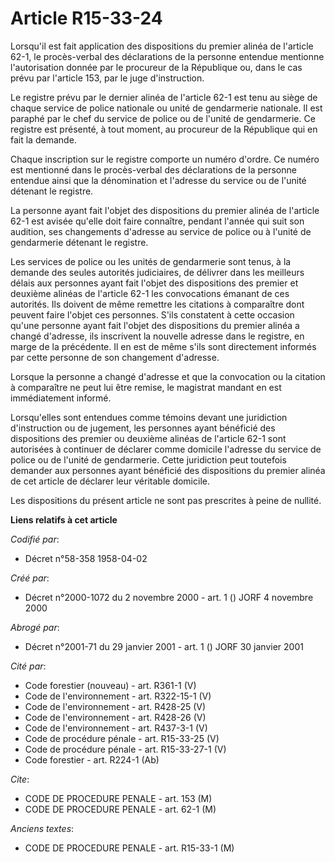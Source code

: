 # Article R15-33-24

Lorsqu'il est fait application des dispositions du premier alinéa de l'article 62-1, le procès-verbal des déclarations de la
personne entendue mentionne l'autorisation donnée par le procureur de la République ou, dans le cas prévu par l'article 153,
par le juge d'instruction.

Le registre prévu par le dernier alinéa de l'article 62-1 est tenu au siège de chaque service de police nationale ou unité de
gendarmerie nationale. Il est paraphé par le chef du service de police ou de l'unité de gendarmerie. Ce registre est
présenté, à tout moment, au procureur de la République qui en fait la demande.

Chaque inscription sur le registre comporte un numéro d'ordre. Ce numéro est mentionné dans le procès-verbal des déclarations
de la personne entendue ainsi que la dénomination et l'adresse du service ou de l'unité détenant le registre.

La personne ayant fait l'objet des dispositions du premier alinéa de l'article 62-1 est avisée qu'elle doit faire connaître,
pendant l'année qui suit son audition, ses changements d'adresse au service de police ou à l'unité de gendarmerie détenant le
registre.

Les services de police ou les unités de gendarmerie sont tenus, à la demande des seules autorités judiciaires, de délivrer
dans les meilleurs délais aux personnes ayant fait l'objet des dispositions des premier et deuxième alinéas de l'article 62-1
les convocations émanant de ces autorités. Ils doivent de même remettre les citations à comparaître dont peuvent faire
l'objet ces personnes. S'ils constatent à cette occasion qu'une personne ayant fait l'objet des dispositions du premier
alinéa a changé d'adresse, ils inscrivent la nouvelle adresse dans le registre, en marge de la précédente. Il en est de même
s'ils sont directement informés par cette personne de son changement d'adresse.

Lorsque la personne a changé d'adresse et que la convocation ou la citation à comparaître ne peut lui être remise, le
magistrat mandant en est immédiatement informé.

Lorsqu'elles sont entendues comme témoins devant une juridiction d'instruction ou de jugement, les personnes ayant bénéficié
des dispositions des premier ou deuxième alinéas de l'article 62-1 sont autorisées à continuer de déclarer comme domicile
l'adresse du service de police ou de l'unité de gendarmerie. Cette juridiction peut toutefois demander aux personnes ayant
bénéficié des dispositions du premier alinéa de cet article de déclarer leur véritable domicile.

Les dispositions du présent article ne sont pas prescrites à peine de nullité.

**Liens relatifs à cet article**

_Codifié par_:

  - Décret n°58-358 1958-04-02

_Créé par_:

  - Décret n°2000-1072 du 2 novembre 2000 - art. 1 () JORF 4 novembre 2000

_Abrogé par_:

  - Décret n°2001-71 du 29 janvier 2001 - art. 1 () JORF 30 janvier 2001

_Cité par_:

  - Code forestier (nouveau) - art. R361-1 (V)
  - Code de l'environnement - art. R322-15-1 (V)
  - Code de l'environnement - art. R428-25 (V)
  - Code de l'environnement - art. R428-26 (V)
  - Code de l'environnement - art. R437-3-1 (V)
  - Code de procédure pénale - art. R15-33-25 (V)
  - Code de procédure pénale - art. R15-33-27-1 (V)
  - Code forestier - art. R224-1 (Ab)

_Cite_:

  - CODE DE PROCEDURE PENALE - art. 153 (M)
  - CODE DE PROCEDURE PENALE - art. 62-1 (M)

_Anciens textes_:

  - CODE DE PROCEDURE PENALE - art. R15-33-1 (M)
